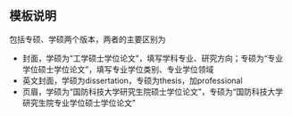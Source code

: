 ## 模板说明

包括专硕、学硕两个版本，两者的主要区别为
- 封面，学硕为“工学硕士学位论文”，填写学科专业、研究方向；专硕为“专业学位硕士学位论文”，填写专业学位类别、专业学位领域
- 英文封面，学硕为dissertation，专硕为thesis，加professional
- 页眉，学硕为“国防科技大学研究生院硕士学位论文”，专硕为“国防科技大学研究生院专业学位硕士学位论文”
